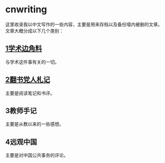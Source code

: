 # cnwriting
这里收录我以中文写作的一些内容，主要是用来存档以及备份墙内被删的文章。
文章大概分成以下几个类别：

## [1学术边角料](https://github.com/lihuafang/cnwriting/tree/%E5%AD%A6%E6%9C%AF%E8%BE%B9%E8%A7%92%E6%96%99)
与学术这件事有关的一切。

## [2翻书党人札记](https://github.com/lihuafang/cnwriting/tree/%E7%BF%BB%E4%B9%A6%E5%85%9A)
主要是阅读笔记和书评。

## 3教师手记
主要是从教以来的一些感想。

## 4远观中国
主要是对中国公共事务的评论。

